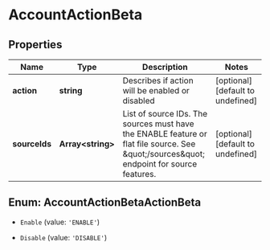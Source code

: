# AccountActionBeta

## Properties

Name | Type | Description | Notes
------------ | ------------- | ------------- | -------------
**action** | **string** | Describes if action will be enabled or disabled | [optional] [default to undefined]
**sourceIds** | **Array&lt;string&gt;** | List of source IDs. The sources must have the ENABLE feature or flat file source. See \&quot;/sources\&quot; endpoint for source features. | [optional] [default to undefined]



## Enum: AccountActionBetaActionBeta


* `Enable` (value: `'ENABLE'`)

* `Disable` (value: `'DISABLE'`)



